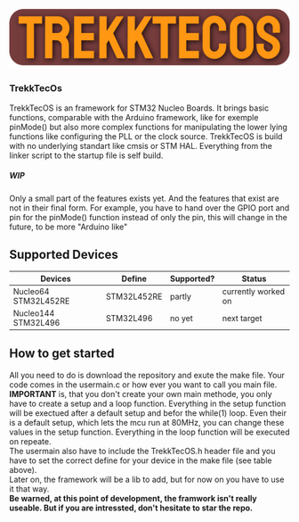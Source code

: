 ![Alt text](github/images/Logo.png?raw=true "TrekkTecOS Logo")

### TrekkTecOs
TrekkTecOS is an framework for STM32 Nucleo Boards. It brings basic functions, comparable with the Arduino framework, like for exemple pinMode() but also more complex functions 
for manipulating the lower lying functions like configuring the PLL or the clock source.
TrekkTecOS is build with no underlying standart like cmsis or STM HAL. Everything from the linker script to the startup file is self build.  
##### WIP
Only a small part of the features exists yet. And the features that exist are not in their final form. For example, you have to hand over the GPIO port and pin for the pinMode() function instead of only the pin, this will change in the future, to be more "Arduino like" 

## Supported Devices 
| Devices               | Define         |Supported? | Status               |
|-----------------------|----------------|-----------|----------------------|
| Nucleo64 STM32L452RE  |  STM32L452RE   | partly    | currently worked on  | 
| Nucleo144 STM32L496   |  STM32L496     | no yet    | next target          | 

## How to get started
All you need to do is download the repository and exute the make file. Your code comes in the usermain.c or how ever you want to call you main file.\
**IMPORTANT** is, that you don't create your own main methode, you only have to create a setup and a loop function. Everything in the setup function will be exectued after a default setup and befor the while(1) loop. Even their is a default setup, which lets the mcu run at 80MHz, you can change these values in the setup function. Everything in the loop function will be executed on repeate.\
The usermain also have to include the TrekkTecOS.h header file and you have to set the correct define for your device in the make file (see table above).\
Later on, the framework will be a lib to add, but for now on you have to use it that way.\
**Be warned, at this point of development, the framwork isn't really useable. But if you are intressted, don't hesitate to star the repo.**